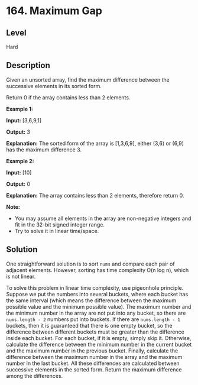 # 164. Maximum Gap
## Level
Hard

## Description
Given an unsorted array, find the maximum difference between the successive elements in its sorted form.

Return 0 if the array contains less than 2 elements.

**Example 1:**

**Input:** [3,6,9,1]

**Output:** 3

**Explanation:** The sorted form of the array is [1,3,6,9], either (3,6) or (6,9) has the maximum difference 3.

**Example 2:**

**Input:** [10]

**Output:** 0

**Explanation:** The array contains less than 2 elements, therefore return 0.

**Note:**

* You may assume all elements in the array are non-negative integers and fit in the 32-bit signed integer range.
* Try to solve it in linear time/space.

## Solution
One straightforward solution is to sort `nums` and compare each pair of adjacent elements. However, sorting has time complexity O(n log n), which is not linear.

To solve this problem in linear time complexity, use pigeonhole principle. Suppose we put the numbers into several buckets, where each bucket has the same interval (which means the difference between the maximum possible value and the minimum possible value). The maximum number and the minimum number in the array are not put into any bucket, so there are `nums.length - 2` numbers put into buckets. If there are `nums.length - 1` buckets, then it is guaranteed that there is one empty bucket, so the difference between different buckets must be greater than the difference inside each bucket. For each bucket, if it is empty, simply skip it. Otherwise, calculate the difference between the minimum number in the current bucket and the maximum number in the previous bucket. Finally, calculate the difference between the maximum number in the array and the maximum number in the last bucket. All these differences are calculated between successive elements in the sorted form. Return the maximum difference among the differences.
